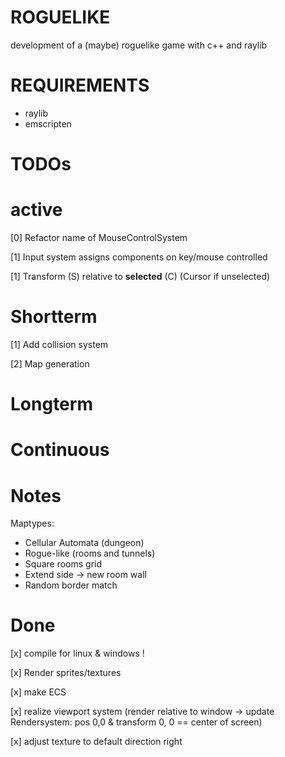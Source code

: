 # ROGUELIKE
development of a (maybe) roguelike game with c++ and raylib

# REQUIREMENTS
- raylib
- emscripten

# TODOs
# active
[0] Refactor name of MouseControlSystem

[1] Input system assigns components on key/mouse controlled

[1] Transform (S) relative to **selected** (C) (Cursor if unselected)

# Shortterm
[1] Add collision system

[2] Map generation


# Longterm 

# Continuous


# Notes
Maptypes:
- Cellular Automata (dungeon)
- Rogue-like (rooms and tunnels)
- Square rooms grid
- Extend side -> new room wall
- Random border match


# Done
[x] compile for linux & windows !

[x] Render sprites/textures

[x] make ECS

[x] realize viewport system (render relative to window -> update Rendersystem: pos 0,0 & transform 0, 0 == center of screen)

[x] adjust texture to default direction right
